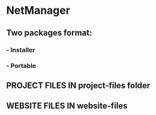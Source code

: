 # NetManager 

## Two packages format: 
### - Installer
### - Portable

## PROJECT FILES IN project-files folder

## WEBSITE FILES IN website-files
